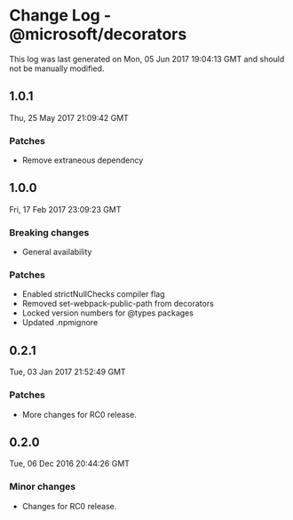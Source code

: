 # Change Log - @microsoft/decorators

This log was last generated on Mon, 05 Jun 2017 19:04:13 GMT and should not be manually modified.

## 1.0.1
Thu, 25 May 2017 21:09:42 GMT

### Patches

- Remove extraneous dependency

## 1.0.0
Fri, 17 Feb 2017 23:09:23 GMT

### Breaking changes

- General availability

### Patches

- Enabled strictNullChecks compiler flag
- Removed set-webpack-public-path from decorators
- Locked version numbers for @types packages
- Updated .npmignore

## 0.2.1
Tue, 03 Jan 2017 21:52:49 GMT

### Patches

- More changes for RC0 release.

## 0.2.0
Tue, 06 Dec 2016 20:44:26 GMT

### Minor changes

- Changes for RC0 release.

